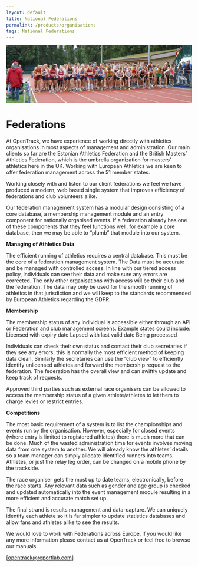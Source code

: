 ```yaml
---
layout: default
title: National Federations
permalink: /products/organisations
tags: National Federations
---
```


![Surrey Relays 2015](/img/gallery/surrey_relays_2015.jpg)

# Federations

At OpenTrack, we have experience of working directly with athletics organisations in most aspects of management and administration. Our main clients so far are the Estonian Athletics Federation and the British Masters’ Athletics Federation, which is the umbrella organization for masters’ athletics here in the UK. Working with European Athletics we are keen to offer federation management across the 51 member states.

Working closely with and listen to our client federations we feel we have produced a modern, web based single system that improves efficiency of federations and club volunteers alike.

Our federation management system has a modular design consisting of a core database, a membership management module and an entry component for nationally organised events. If a federation already has one of these components that they feel functions well, for example a core database, then we may be able to “plumb” that module into our system.

__Managing of Athletics Data__

The efficient running of athletics requires a central database. This must be the core of a federation management system. The Data must be accurate and be managed with controlled access. In line with our tiered access policy, individuals can see their data and make sure any errors are  corrected. The only other organisations with access will be their club and the federation. The data may only be used for the smooth running of athletics in that jurisdiction and we will keep to the standards recommended by European Athletics regarding the GDPR.

__Membership__

The membership status of any individual is accessible either through an API or Federation and club management screens. Example states could include:	
Licensed with expiry date
Lapsed with last valid date
Being processed

Individuals can check their own status and contact their club secretaries if they see any errors; this is normally the most efficient method of keeping data clean. Similarly the secretaries can use the “club view” to efficiently identify unlicensed athletes and forward the membership request to the federation. The federation has the overall view and can swiftly update and keep track of requests.

Approved third parties such as external race organisers can be allowed to access the membership status of a given athlete/athletes to let them to charge levies or restrict entries.

__Competitions__

The most basic requirement of a system is to list the championships and events run by the organisation. However, especially for closed events (where entry is limited to registered athletes) there is much more that can be done. Much of the wasted administration time for  events involves moving data from one system to another. We will already know the athletes’ details so a team manager can simply allocate identified runners into teams. Athletes, or just the relay leg order, can be changed on a mobile phone by the trackside.

The race organiser gets the most up to date teams, electronically, before the race starts.
Any relevant data such as gender and age group is checked and updated automatically into the event management module resulting in a more efficient and accurate match set up.

The final strand is results management and data-capture. We can uniquely identify each athlete so it is far simpler to update statistics databases and allow fans and athletes alike to see the results.

We would love to work with Federations across Europe, if you would like any more information please contact us at OpenTrack or feel free to browse our manuals.

[opentrack@reportlab.com]
